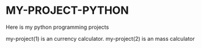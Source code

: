 # MY-PROJECT-PYTHON
Here is my python programming projects


my-project(1) is an currency calculator.
my-project(2) is an mass calculator
